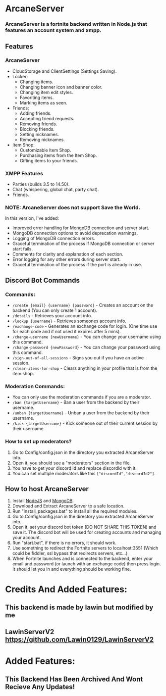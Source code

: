 # ArcaneServer
### ArcaneServer is a fortnite backend written in Node.js that features an account system and xmpp.

## Features
### ArcaneServer
* CloudStorage and ClientSettings (Settings Saving).
* Locker:
    + Changing items.
    + Changing banner icon and banner color.
    + Changing item edit styles.
    + Favoriting items.
    + Marking items as seen.
* Friends:
    + Adding friends.
    + Accepting friend requests.
    + Removing friends.
    + Blocking friends.
    + Setting nicknames.
    + Removing nicknames.
* Item Shop:
    + Customizable Item Shop.
    + Purchasing items from the Item Shop.
    + Gifting items to your friends.
### XMPP Features
- Parties (builds 3.5 to 14.50).
- Chat (whispering, global chat, party chat).
- Friends.
### NOTE: ArcaneServer does not support Save the World.
In this version, I've added:

- Improved error handling for MongoDB connection and server start.
- MongoDB connection options to avoid deprecation warnings.
- Logging of MongoDB connection errors.
- Graceful termination of the process if MongoDB connection or server start fails.
- Comments for clarity and explanation of each section.
- Error logging for any other errors during server start.
- Graceful termination of the process if the port is already in use.
## Discord Bot Commands
### Commands:
- `/create {email} {username} {password}` - Creates an account on the backend (You can only create 1 account).
- `/details` - Retrieves your account info.
- `/lookup {username}` - Retrieves someones account info.
- `/exchange-code` - Generates an exchange code for login. (One time use for each code and if not used it expires after 5 mins).
- `/change-username {newUsername}` - You can change your username using this command.
- `/change-password {newPassword}` - You can change your password using this command.
- `/sign-out-of-all-sessions` - Signs you out if you have an active session.
- `/clear-items-for-shop` - Clears anything in your profile that is from the item shop.
### Moderation Commands:
- You can only use the moderation commands if you are a moderator.
- `/ban {targetUsername}` - Ban a user from the backend by their username.
- `/unban {targetUsername}` - Unban a user from the backend by their username.
- `/kick {targetUsername}` - Kick someone out of their current session by their username.
### How to set up moderators?
1) Go to Config/config.json in the directory you extracted ArcaneServer into.
2) Open it, you should see a "moderators" section in the file.
3) You have to get your discord id and replace discordId with it.
4) You can set multiple moderators like this `["discordId","discordId2"]`.

## How to host ArcaneServer
1) Install [NodeJS](https://nodejs.org/en/) and [MongoDB](https://www.mongodb.com/try/download/community).
2) Download and Extract ArcaneServer to a safe location.
3) Run "install_packages.bat" to install all the required modules.
4) Go to Config/config.json in the directory you extracted ArcaneServer into.
5) Open it, set your discord bot token (DO NOT SHARE THIS TOKEN) and save it. The discord bot will be used for creating accounts and managing your account.
6) Run "start.bat", if there is no errors, it should work.
7) Use something to redirect the Fortnite servers to localhost:3551 (Which could be fiddler, ssl bypass that redirects servers, etc...)
8) When Fortnite launches and is connected to the backend, enter your email and password (or launch with an exchange code) then press login. It should let you in and everything should be working fine.

# Credits And Added Features:
## This backend is made by lawin but modified by me 
## LawinServerV2 https://github.com/Lawin0129/LawinServerV2

# Added Features:

## This Backend Has Been Archived And Wont Recieve Any Updates!
